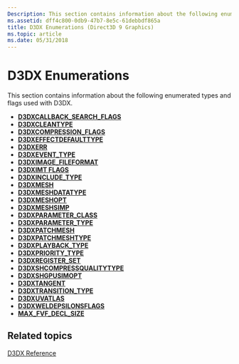```yaml
---
Description: This section contains information about the following enumerated types and flags used with D3DX.
ms.assetid: dff4c800-0db9-47b7-8e5c-61debbdf865a
title: D3DX Enumerations (Direct3D 9 Graphics)
ms.topic: article
ms.date: 05/31/2018
---
```


# D3DX Enumerations

This section contains information about the following enumerated types and flags used with D3DX.

-   [**D3DXCALLBACK\_SEARCH\_FLAGS**](https://msdn.microsoft.com/library/Bb172714(v=VS.85).aspx)
-   [**D3DXCLEANTYPE**](https://msdn.microsoft.com/library/Bb172720(v=VS.85).aspx)
-   [**D3DXCOMPRESSION\_FLAGS**](https://msdn.microsoft.com/library/Bb172734(v=VS.85).aspx)
-   [**D3DXEFFECTDEFAULTTYPE**](https://msdn.microsoft.com/library/Bb172822(v=VS.85).aspx)
-   [**D3DXERR**](https://msdn.microsoft.com/library/Bb172825(v=VS.85).aspx)
-   [**D3DXEVENT\_TYPE**](https://msdn.microsoft.com/library/Bb172827(v=VS.85).aspx)
-   [**D3DXIMAGE\_FILEFORMAT**](https://msdn.microsoft.com/library/Bb172878(v=VS.85).aspx)
-   [**D3DXIMT FLAGS**](https://msdn.microsoft.com/library/Bb172880(v=VS.85).aspx)
-   [**D3DXINCLUDE\_TYPE**](https://msdn.microsoft.com/library/Bb172881(v=VS.85).aspx)
-   [**D3DXMESH**](https://msdn.microsoft.com/library/Bb205370(v=VS.85).aspx)
-   [**D3DXMESHDATATYPE**](https://msdn.microsoft.com/library/Bb205373(v=VS.85).aspx)
-   [**D3DXMESHOPT**](https://msdn.microsoft.com/library/Bb205374(v=VS.85).aspx)
-   [**D3DXMESHSIMP**](https://msdn.microsoft.com/library/Bb205375(v=VS.85).aspx)
-   [**D3DXPARAMETER\_CLASS**](https://msdn.microsoft.com/library/Bb205378(v=VS.85).aspx)
-   [**D3DXPARAMETER\_TYPE**](https://msdn.microsoft.com/library/Bb205380(v=VS.85).aspx)
-   [**D3DXPATCHMESH**](https://msdn.microsoft.com/library/Bb205383(v=VS.85).aspx)
-   [**D3DXPATCHMESHTYPE**](https://msdn.microsoft.com/library/Bb205384(v=VS.85).aspx)
-   [**D3DXPLAYBACK\_TYPE**](https://msdn.microsoft.com/library/Bb205397(v=VS.85).aspx)
-   [**D3DXPRIORITY\_TYPE**](https://msdn.microsoft.com/library/Bb205401(v=VS.85).aspx)
-   [**D3DXREGISTER\_SET**](https://msdn.microsoft.com/library/Bb205424(v=VS.85).aspx)
-   [**D3DXSHCOMPRESSQUALITYTYPE**](https://msdn.microsoft.com/library/Bb205445(v=VS.85).aspx)
-   [**D3DXSHGPUSIMOPT**](https://msdn.microsoft.com/library/Bb205452(v=VS.85).aspx)
-   [**D3DXTANGENT**](https://msdn.microsoft.com/library/Bb205467(v=VS.85).aspx)
-   [**D3DXTRANSITION\_TYPE**](https://msdn.microsoft.com/library/Bb205475(v=VS.85).aspx)
-   [**D3DXUVATLAS**](https://msdn.microsoft.com/library/Bb205478(v=VS.85).aspx)
-   [**D3DXWELDEPSILONSFLAGS**](https://msdn.microsoft.com/library/Bb205561(v=VS.85).aspx)
-   [**MAX\_FVF\_DECL\_SIZE**](https://msdn.microsoft.com/library/Bb147183(v=VS.85).aspx)

## Related topics

<dl> <dt>

[D3DX Reference](dx9-graphics-reference-d3dx.md)
</dt> </dl>

 

 



